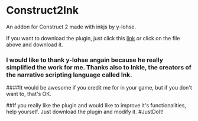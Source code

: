 # Construct2Ink
An addon for Construct 2 made with inkjs by y-lohse.

If you want to download the plugin, just click this [link](https://github.com/CeyFun/Construct2Ink/raw/master/C2Ink.c2addon) or click on the file above and download it.

### I would like to thank y-lohse angain because he really simplified the work for me. Thanks also to Inkle, the creators of the narrative scripting language called Ink. 

####It would be awesome if you credit me for in your game, but if you don't want to, that's OK. 

##If you really like the plugin and would like to improve it's functionalities, help yourself. Just download the plugin and modify it.  #JustDoIt!
